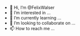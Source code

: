 - 👋 Hi, I’m @FelixWalser
- 👀 I’m interested in ...
- 🌱 I’m currently learning ...
- 💞️ I’m looking to collaborate on ...
- 📫 How to reach me ...

<!---
FelixWalser/FelixWalser is a ✨ special ✨ repository because its `README.md` (this file) appears on your GitHub profile.
You can click the Preview link to take a look at your changes.
--->
